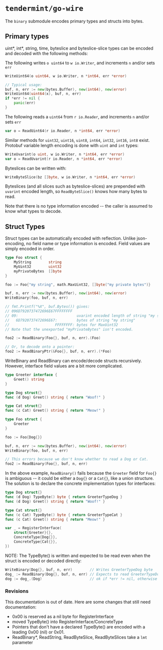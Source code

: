 # `tendermint/go-wire`

The `binary` submodule encodes primary types and structs into bytes.

## Primary types

uint\*, int\*, string, time, byteslice and byteslice-slice types can be
encoded and decoded with the following methods:

The following writes `o uint64` to `w io.Writer`, and increments `n` and/or sets `err`
```go
WriteUint64(o uint64, w io.Writer, n *int64, err *error)

// Typical usage:
buf, n, err := new(bytes.Buffer), new(int64), new(error)
WriteUint64(uint64(x), buf, n, err)
if *err != nil {
    panic(err)
}

```

The following reads a `uint64` from `r io.Reader`, and increments `n` and/or sets `err`
```go
var o = ReadUint64(r io.Reader, n *int64, err *error)
```

Similar methods for `uint32`, `uint16`, `uint8`, `int64`, `int32`, `int16`, `int8` exist.
Protobuf variable length encoding is done with `uint` and `int` types:
```go
WriteUvarint(o uint, w io.Writer, n *int64, err *error)
var o = ReadUvarint(r io.Reader, n *int64, err *error)
```

Byteslices can be written with:
```go
WriteByteSlice(bz []byte, w io.Writer, n *int64, err *error)
```

Byteslices (and all slices such as byteslice-slices) are prepended with
`uvarint` encoded length, so `ReadByteSlice()` knows how many bytes to read.

Note that there is no type information encoded -- the caller is assumed to know what types
to decode.

## Struct Types

Struct types can be automatically encoded with reflection.  Unlike json-encoding, no field
name or type information is encoded.  Field values are simply encoded in order.

```go
type Foo struct {
    MyString        string
    MyUint32        uint32
    myPrivateBytes  []byte
}

foo := Foo{"my string", math.MaxUint32, []byte("my private bytes")}

buf, n, err := new(bytes.Buffer), new(int64), new(error)
WriteBinary(foo, buf, n, err)

// fmt.Printf("%X", buf.Bytes()) gives:
// 096D7920737472696E67FFFFFFFF
// 09:                           uvarint encoded length of string "my string"
//   6D7920737472696E67:         bytes of string "my string"
//                     FFFFFFFF: bytes for MaxUint32 
// Note that the unexported "myPrivateBytes" isn't encoded.

foo2 := ReadBinary(Foo{}, buf, n, err).(Foo)

// Or, to decode onto a pointer:
foo2 := ReadBinaryPtr(&Foo{}, buf, n, err).(*Foo)
```

WriteBinary and ReadBinary can encode/decode structs recursively. However, interface field
values are a bit more complicated.

```go
type Greeter interface {
	Greet() string
}

type Dog struct{}
func (d Dog) Greet() string { return "Woof!" }

type Cat struct{}
func (c Cat) Greet() string { return "Meow!" }

type Foo struct {
	Greeter
}

foo := Foo{Dog{}}

buf, n, err := new(bytes.Buffer), new(int64), new(error)
WriteBinary(foo, buf, n, err)

// This errors because we don't know whether to read a Dog or Cat.
foo2 := ReadBinary(Foo{}, buf, n, err)
```

In the above example, `ReadBinary()` fails because the `Greeter` field for `Foo{}`
is ambiguous -- it could be either a `Dog{}` or a `Cat{}`, like a union structure.
The solution is to declare the concrete implementation types for interfaces:

```go
type Dog struct{}
func (d Dog) TypeByte() byte { return GreeterTypeDog }
func (d Dog) Greet() string { return "Woof!" }

type Cat struct{}
func (c Cat) TypeByte() byte { return GreeterTypeCat }
func (c Cat) Greet() string { return "Meow!" }

var _ = RegisterInterface(
	struct{Greeter}{},
	ConcreteType{Dog{}},
	ConcreteType{Cat{}},
})
```

NOTE: The TypeByte() is written and expected to be read even when the struct
is encoded or decoded directly:

```go
WriteBinary(Dog{}, buf, n, err)        // Writes GreeterTypeDog byte
dog_ := ReadBinary(Dog{}, buf, n, err) // Expects to read GreeterTypeDog byte
dog := dog_.(Dog)                      // ok if *err != nil, otherwise dog_ == nil.
```

### Revisions

This documentation is out of date.  Here are some changes that still need documentation:

* 0x00 is reserved as a nil byte for RegisterInterface
* moved TypeByte() into RegisterInterface/ConcreteType
* Pointers that don't have a declared TypeByte() are
  encoded with a leading 0x00 (nil) or 0x01.
* ReadBinary\*, ReadString, ReadByteSlice, ReadByteSlices take a `lmt` parameter

